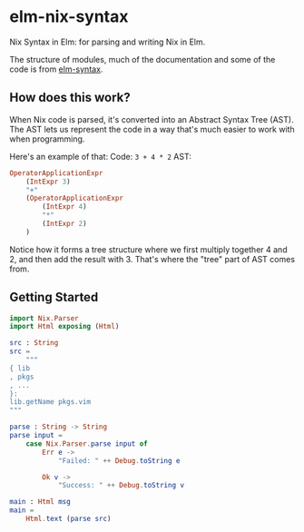 # elm-nix-syntax

Nix Syntax in Elm: for parsing and writing Nix in Elm.

The structure of modules, much of the documentation and some of the code is from [elm-syntax](https://github.com/stil4m/elm-syntax).

## How does this work?

When Nix code is parsed, it's converted into an Abstract Syntax Tree (AST).
The AST lets us represent the code in a way that's much easier to work with when programming.

Here's an example of that:
Code: `3 + 4 * 2`
AST:
```elm
OperatorApplicationExpr
    (IntExpr 3)
    "+"
    (OperatorApplicationExpr
        (IntExpr 4)
        "*"
        (IntExpr 2)
    )
```

Notice how it forms a tree structure where we first multiply together 4 and 2, and then add the result with 3.
That's where the "tree" part of AST comes from.

## Getting Started

```elm
import Nix.Parser
import Html exposing (Html)

src : String
src =
    """
{ lib
, pkgs
, ...
}:
lib.getName pkgs.vim
"""

parse : String -> String
parse input =
    case Nix.Parser.parse input of
        Err e ->
            "Failed: " ++ Debug.toString e

        Ok v ->
            "Success: " ++ Debug.toString v

main : Html msg
main =
    Html.text (parse src)
```
